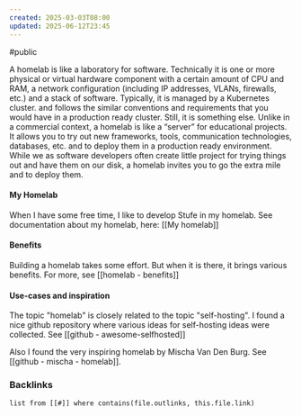 ```yaml
---
created: 2025-03-03T08:00
updated: 2025-06-12T23:45
---
```

#public

A homelab is like a laboratory for software. Technically it is one or more physical or virtual hardware component with a certain amount of CPU and RAM, a network configuration (including IP addresses, VLANs, firewalls, etc.) and a stack of software. Typically, it is managed by a Kubernetes cluster. and follows the similar conventions and requirements that you would have in a production ready cluster. 
Still, it is something else. Unlike in a commercial context, a homelab is like a “server” for educational projects. It allows you to try out new frameworks, tools, communication technologies, databases, etc. and to deploy them in a production ready environment. 
While we as software developers often create little project for trying things out and have them on our disk, a homelab invites you to go the extra mile and to deploy them. 

#### My Homelab
When I have some free time, I like to develop Stufe in my homelab. See documentation about my homelab, here: [[My homelab]]

#### Benefits
Building a homelab takes some effort. But when it is there, it brings various benefits. For more, see [[homelab - benefits]]

#### Use-cases and inspiration
The topic "homelab" is closely related to the topic "self-hosting". I found a nice github repository where various ideas for self-hosting ideas were collected. See [[github - awesome-selfhosted]]

Also I found the very inspiring homelab by Mischa Van Den Burg. See [[github - mischa - homelab]].


### Backlinks
```dataview 
list from [[#]] where contains(file.outlinks, this.file.link)
```

